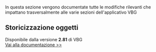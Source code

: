 In questa sezione vengono documentate tutte le modifiche rilevanti che impattano trasversalmente alle varie sezioni dell'applicativo VBG

## Storicizzazione oggetti
Disponibile dalla versione **2.81** di VBG
<br />[Vai alla documentazione >>](./storicizzazione-oggetti.md)